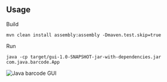 ## Usage

Build

```
mvn clean install assembly:assembly -Dmaven.test.skip=true
```

Run

```
java -cp target/gui-1.0-SNAPSHOT-jar-with-dependencies.jar com.java.barcode.App
```

![Java barcode GUI](http://www.codepool.biz/wp-content/uploads/2020/03/java-barcode-gui.png)
